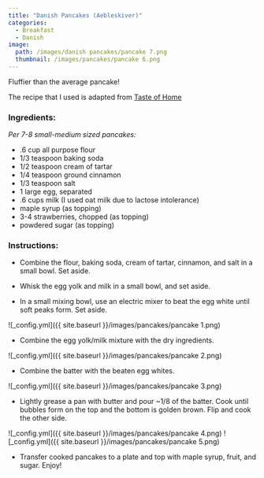 ```yaml
---
title: "Danish Pancakes (Aebleskiver)"
categories:
  - Breakfast
  - Danish
image:
  path: /images/danish pancakes/pancake 7.png
  thumbnail: /images/pancakes/pancake 6.png
---
```


Fluffier than the average pancake!

The recipe that I used is adapted from [Taste of Home](https://www.tasteofhome.com/recipes/aebleskiver/)

### Ingredients:

_Per 7-8 small-medium sized pancakes:_

* .6 cup all purpose flour
* 1/3 teaspoon baking soda
* 1/2 teaspoon cream of tartar
* 1/4 teaspoon ground cinnamon
* 1/3 teaspoon salt
* 1 large egg, separated
* .6 cups milk (I used oat milk due to lactose intolerance)
* maple syrup (as topping)
* 3-4 strawberries, chopped (as topping)
* powdered sugar (as topping)

### Instructions:

* Combine the flour, baking soda, cream of tartar, cinnamon, and salt in a small bowl. Set aside.

* Whisk the egg yolk and milk in a small bowl, and set aside.

* In a small mixing bowl, use an electric mixer to beat the egg white until soft peaks form. Set aside.

![_config.yml]({{ site.baseurl }}/images/pancakes/pancake 1.png)

* Combine the egg yolk/milk mixture with the dry ingredients. 

![_config.yml]({{ site.baseurl }}/images/pancakes/pancake 2.png)

* Combine the batter with the beaten egg whites.

![_config.yml]({{ site.baseurl }}/images/pancakes/pancake 3.png)

* Lightly grease a pan with butter and pour ~1/8 of the batter. Cook until bubbles form on the top and the bottom is golden brown. Flip and cook the other side.

![_config.yml]({{ site.baseurl }}/images/pancakes/pancake 4.png)
![_config.yml]({{ site.baseurl }}/images/pancakes/pancake 5.png)

* Transfer cooked pancakes to a plate and top with maple syrup, fruit, and sugar. Enjoy!

